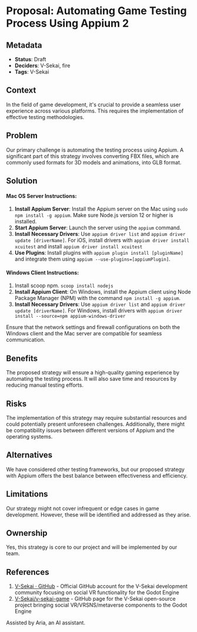 # Proposal: Automating Game Testing Process Using Appium 2

## Metadata

- **Status**: Draft
- **Deciders**: V-Sekai, fire
- **Tags**: V-Sekai

## Context

In the field of game development, it's crucial to provide a seamless user experience across various platforms. This requires the implementation of effective testing methodologies.

## Problem

Our primary challenge is automating the testing process using Appium. A significant part of this strategy involves converting FBX files, which are commonly used formats for 3D models and animations, into GLB format.

## Solution

#### Mac OS Server Instructions:

1. **Install Appium Server**: Install the Appium server on the Mac using `sudo npm install -g appium`. Make sure Node.js version 12 or higher is installed.
2. **Start Appium Server**: Launch the server using the `appium` command.
3. **Install Necessary Drivers**: Use `appium driver list` and `appium driver update [driverName]`. For iOS, install drivers with `appium driver install xcuitest` and install `appium driver install xcuitest`
4. **Use Plugins**: Install plugins with `appium plugin install [pluginName]` and integrate them using `appium --use-plugins=[appiumPlugin]`.

#### Windows Client Instructions:

1. Install scoop npm. `scoop install nodejs`
1. **Install Appium Client**: On Windows, install the Appium client using Node Package Manager (NPM) with the command `npm install -g appium`.
1. **Install Necessary Drivers**: Use `appium driver list` and `appium driver update [driverName]`. For Windows, install drivers with `appium driver install --source=npm appium-windows-driver`

Ensure that the network settings and firewall configurations on both the Windows client and the Mac server are compatible for seamless communication.

## Benefits

The proposed strategy will ensure a high-quality gaming experience by automating the testing process. It will also save time and resources by reducing manual testing efforts.

## Risks

The implementation of this strategy may require substantial resources and could potentially present unforeseen challenges. Additionally, there might be compatibility issues between different versions of Appium and the operating systems.

## Alternatives

We have considered other testing frameworks, but our proposed strategy with Appium offers the best balance between effectiveness and efficiency.

## Limitations

Our strategy might not cover infrequent or edge cases in game development. However, these will be identified and addressed as they arise.

## Ownership

Yes, this strategy is core to our project and will be implemented by our team.

## References

1. [V-Sekai · GitHub](https://github.com/v-sekai) - Official GitHub account for the V-Sekai development community focusing on social VR functionality for the Godot Engine
2. [V-Sekai/v-sekai-game](https://github.com/v-sekai/v-sekai-game) - GitHub page for the V-Sekai open-source project bringing social VR/VRSNS/metaverse components to the Godot Engine

Assisted by Aria, an AI assistant.
